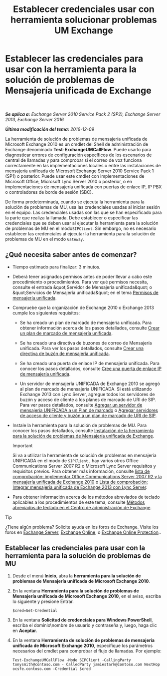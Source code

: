 ﻿---
title: 'Establecer credenciales usar con herramienta solucionar problemas UM Exchange'
TOCTitle: Establecer las credenciales para usar con la herramienta para la solución de problemas de Mensajería unificada de Exchange
ms:assetid: 542b7718-9345-40cc-bcb2-e307e70a1fa2
ms:mtpsurl: https://technet.microsoft.com/es-es/library/Ff630916(v=EXCHG.150)
ms:contentKeyID: 56271499
ms.date: 05/22/2018
mtps_version: v=EXCHG.150
ms.translationtype: MT
---

# Establecer las credenciales para usar con la herramienta para la solución de problemas de Mensajería unificada de Exchange

 

_**Se aplica a:** Exchange Server 2010 Service Pack 2 (SP2), Exchange Server 2013, Exchange Server 2016_

_**Última modificación del tema:** 2016-12-09_

La herramienta de solución de problemas de mensajería unificada de Microsoft Exchange 2010 es un cmdlet del Shell de administración de Exchange denominado **Test-ExchangeUMCallFlow**. Puede usarlo para diagnosticar errores de configuración específicos de los escenarios de central de llamadas y para comprobar si el correo de voz funciona correctamente en las implementaciones locales o entre las instalaciones de mensajería unificada de Microsoft Exchange Server 2010 Service Pack 1 (SP1) o posterior. Puede usar este cmdlet con implementaciones de Microsoft Office, Microsoft Lync Server 2010 o posterior, o en implementaciones de mensajería unificada con puertas de enlace IP, IP PBX o controladores de borde de sesión (SBC).

De forma predeterminada, cuando se ejecuta la herramienta para la solución de problemas de MU, usa las credenciales usadas al iniciar sesión en el equipo. Las credenciales usadas son las que se han especificado para la parte que realiza la llamada. Debe establecer o especificar las credenciales que se deben usar al ejecutar la herramienta para la solución de problemas de MU en el modo`SIPClient`. Sin embargo, no es necesario establecer las credenciales al ejecutar la herramienta para la solución de problemas de MU en el modo `Gateway`.

## ¿Qué necesita saber antes de comenzar?

  - Tiempo estimado para finalizar: 3 minutos.

  - Deberá tener asignados permisos antes de poder llevar a cabo este procedimiento o procedimientos. Para ver qué permisos necesita, consulte el entrada \&quot;Servidor de Mensajería unificada\&quot; o \&quot;Servicios de Mensajería unificada\&quot; en el tema [Permisos de mensajería unificada](unified-messaging-permissions-exchange-2013-help.md).

  - Compruebe que la organización de Exchange 2010 o Exchange 2013 cumple los siguientes requisitos:
    
      - Se ha creado un plan de marcado de mensajería unificada. Para obtener información acerca de los pasos detallados, consulte [Crear un plan de marcado de mensajería unificada](https://docs.microsoft.com/es-es/exchange/voice-mail-unified-messaging/connect-voice-mail-system/create-um-dial-plan).
    
      - Se ha creado una directiva de buzones de correo de Mensajería unificada. Para ver los pasos detallados, consulte [Crear una directiva de buzón de mensajería unificada](https://docs.microsoft.com/es-es/exchange/voice-mail-unified-messaging/set-up-voice-mail/create-um-mailbox-policy).
    
      - Se ha creado una puerta de enlace IP de mensajería unificada. Para conocer los pasos detallados, consulte [Cree una puerta de enlace IP de mensajería unificada](https://docs.microsoft.com/es-es/exchange/voice-mail-unified-messaging/connect-voice-mail-system/create-um-ip-gateway).
    
      - Un servidor de mensajería UNIFICADA de Exchange 2010 se agregó al plan de marcado de mensajería UNIFICADA. Si está utilizando Exchange 2013 con Lync Server, agregue todos los servidores de buzón y acceso de cliente a los planes de marcado de URI de SIP. Para ver pasos detallados, consulte [Agregar un servidor de mensajería UNIFICADA a un Plan de marcado](https://go.microsoft.com/fwlink/p/?linkid=313051) o [Agregar servidores de acceso de cliente y buzón a un plan de marcado de URI de SIP](add-mailbox-and-client-access-servers-to-a-sip-uri-dial-plan-exchange-2013-help.md).

  - Instale la herramienta para la solución de problemas de MU. Para conocer los pasos detallados, consulte [Instalación de la herramienta para la solución de problemas de Mensajería unificada de Exchange](install-the-exchange-um-troubleshooting-tool-exchange-2013-help.md).
    

    > [!IMPORTANT]
    > Si va a utilizar la herramienta de solución de problemas en mensajería UNIFICADA en el modo de <CODE>SIPClient</CODE> , hay varios otros Office Communications Server 2007 R2 o Microsoft Lync Server requisitos y requisitos previos. Para obtener más información, consulte <A href="https://go.microsoft.com/fwlink/p/?linkid=311961">lista de comprobación: implementar Office Communications Server 2007 R2 y la mensajería unificada de Exchange 2010</A> o <A href="checklist-integrate-exchange-2013-um-with-lync-server-exchange-2013-help.md">Lista de comprobación: Integrar mensajería unificada de Exchange 2013 con Lync Server</A>.



  - Para obtener información acerca de los métodos abreviados de teclado aplicables a los procedimientos de este tema, consulte [Métodos abreviados de teclado en el Centro de administración de Exchange](keyboard-shortcuts-in-the-exchange-admin-center-exchange-online-protection-help.md).


> [!TIP]
> ¿Tiene algún problema? Solicite ayuda en los foros de Exchange. Visite los foros en <A href="https://go.microsoft.com/fwlink/p/?linkid=60612">Exchange Server</A>, <A href="https://go.microsoft.com/fwlink/p/?linkid=267542">Exchange Online</A>, o <A href="https://go.microsoft.com/fwlink/p/?linkid=285351">Exchange Online Protection</A>..



## Establecer las credenciales para usar con la herramienta para la solución de problemas de MU

1.  Desde el menú **Inicio**, abra la **herramienta para la solución de problemas de Mensajería unificada de Microsoft Exchange 2010**.

2.  En la ventana **Herramienta para la solución de problemas de Mensajería unificada de Microsoft Exchange 2010**, en el aviso, escriba lo siguiente y presione Entrar.
    
        $cred=Get-Credential

3.  En la ventana **Solicitud de credenciales para Windows PowerShell**, escriba el dominio\\nombre de usuario y contraseña y, luego, haga clic en **Aceptar**.

4.  En la ventana **Herramienta de solución de problemas de mensajería unificada de Microsoft Exchange 2010**, especifique los parámetros necesarios del cmdlet para comprobar el flujo de llamadas. Por ejemplo:
    
        Test-ExchangeUMCallFlow -Mode SIPClient -CallingParty tonysmith@contoso.com - CalledParty jamiestark@contoso.com NextHop ocsfe.contoso.com -Credential $cred


